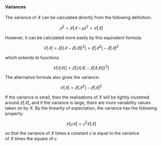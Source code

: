 #### Variances

The variance of 𝑋 can be calculated directly from the following definition:

$$𝜎^2=𝐸(𝑋−μ)^2=𝑉[𝑋]$$

However, it can be calculated more easily by this equivalent formula:

$$𝑉[𝑋]=𝐸[(𝑋−𝐸[𝑋])^2]=𝐸[𝑋^2]−𝐸[𝑋]^2$$

which extends to functions

$$𝑉[𝑓(𝑋)]=𝐸[(𝑓(𝑋)−𝐸[𝑓(𝑋)])^2]$$

The alternative formula also gives the variance:

$$𝑉[𝑋]=𝐸[𝑋^2]−𝐸[𝑋]^2$$

If the variance is small, then the realisations of 𝑋 will be tightly clustered around $𝐸[𝑋]$, and if the variance is large, there are more variability values taken on by 𝑋. By the linearity of expectation, the variance has the following property:

$$𝑉[𝑐𝑋]=𝑐^2𝑉[𝑋]$$

so that the variance of 𝑋 times a constant 𝑐 is equal to the variance of 𝑋 times the square of 𝑐.